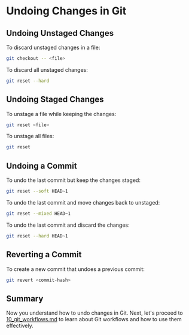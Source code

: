 # Undoing Changes in Git

## Undoing Unstaged Changes
To discard unstaged changes in a file:
```sh
git checkout -- <file>
```
To discard all unstaged changes:
```sh
git reset --hard
```

## Undoing Staged Changes
To unstage a file while keeping the changes:
```sh
git reset <file>
```
To unstage all files:
```sh
git reset
```

## Undoing a Commit
To undo the last commit but keep the changes staged:
```sh
git reset --soft HEAD~1
```
To undo the last commit and move changes back to unstaged:
```sh
git reset --mixed HEAD~1
```
To undo the last commit and discard the changes:
```sh
git reset --hard HEAD~1
```

## Reverting a Commit
To create a new commit that undoes a previous commit:
```sh
git revert <commit-hash>
```

## Summary
Now you understand how to undo changes in Git. Next, let's proceed to [10_git_workflows.md](./10_git_workflows.md) to learn about Git workflows and how to use them effectively.

